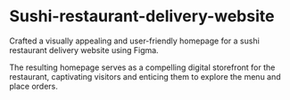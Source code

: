 # Sushi-restaurant-delivery-website
Crafted a visually appealing and user-friendly homepage for a sushi restaurant delivery website using Figma.

The resulting homepage serves as a compelling digital storefront for the restaurant, captivating visitors and enticing them to explore the menu and place orders.
